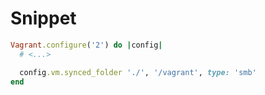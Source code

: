 # Snippet

```ruby
Vagrant.configure('2') do |config|
  # <...>

  config.vm.synced_folder './', '/vagrant', type: 'smb'
end
```
